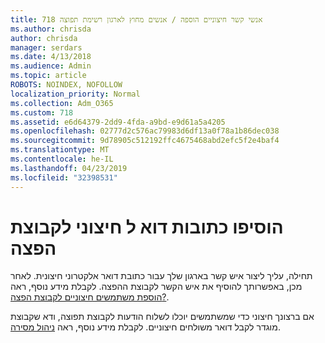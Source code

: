 ```yaml
---
title: 718 אנשי קשר חיצוניים הוספה / אנשים מחוץ לארגון רשימת תפוצה
ms.author: chrisda
author: chrisda
manager: serdars
ms.date: 4/13/2018
ms.audience: Admin
ms.topic: article
ROBOTS: NOINDEX, NOFOLLOW
localization_priority: Normal
ms.collection: Adm_O365
ms.custom: 718
ms.assetid: e6d64379-2dd9-4fda-a9bd-e9d61a5a4205
ms.openlocfilehash: 02777d2c576ac79983d6df13a0f78a1b86dec038
ms.sourcegitcommit: 9d78905c512192ffc4675468abd2efc5f2e4baf4
ms.translationtype: MT
ms.contentlocale: he-IL
ms.lasthandoff: 04/23/2019
ms.locfileid: "32398531"
---
```

# <a name="add-external-email-addresses-to-a-distribution-group"></a>הוסיפו כתובות דוא ל חיצוני לקבוצת הפצה

תחילה, עליך ליצור איש קשר בארגון שלך עבור כתובת דואר אלקטרוני חיצונית. לאחר מכן, באפשרותך להוסיף את איש הקשר לקבוצת ההפצה. לקבלת מידע נוסף, ראה [הוספת משתמשים חיצוניים לקבוצת הפצה?](https://support.office.com/client/caa0f310-0bb7-48e3-8ad2-cb358b53bbba).

אם ברצונך חיצוני כדי שמשתמשים יוכלו לשלוח הודעות לקבוצת תפוצה, ודא שקבוצת מוגדר לקבל דואר משולחים חיצוניים. לקבלת מידע נוסף, ראה [ניהול מסירה](https://technet.microsoft.com/library/bb124513.aspx#deliverymanagement).
